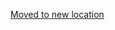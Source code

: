 [Moved to new location](https://github.com/DataTalksClub/machine-learning-zoomcamp/blob/master/10-kubernetes/02-tensorflow-serving.md)